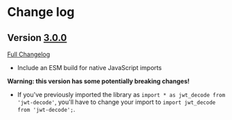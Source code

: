 # Change log

## Version [3.0.0](https://github.com/auth0/jwt-decode/tags/v5.0.1)

[Full Changelog](https://github.com/auth0/jwt-decode/compare/v2.0.0..v3.0.0)

- Include an ESM build for native JavaScript imports

**Warning: this version has some potentially breaking changes!**

- If you've previously imported the library as `import * as jwt_decode from 'jwt-decode'`, you'll have to change your import to `import jwt_decode from 'jwt-decode';`.
